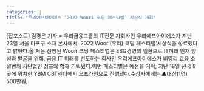```yaml
---
categories: j
title: "우리에프아이에스 ‘2022 Woori 코딩 페스티벌’ 시상식 개최"
---
```

[잡포스트] 김경은 기자 = 우리금융그룹의 IT전문 자회사인 우리에프아이에스가 지난 23일 서울 마포구 소재 본사에서 ‘2022 Woori(우리) 코딩 페스티벌’시상식을 성료했다고 밝혔다.올 처음 진행된 Woori 코딩 페스티벌은 ESG경영의 일환으로 IT미래 인재 양성과 발굴을 위해, 금융 IT 미래를 선도하는 회사인 우리에프아이에스가 비영리 교육 소셜벤처 사단법인 점프와 함께 기획됐다.이번 페스티벌은 예선을 거쳐, 지난 18일 전국 8곳에 위치한 YBM CBT센터에서 오프라인으로 진행됐다.수상자에게는 ▲대상(1명) 500만원,